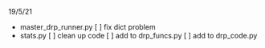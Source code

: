19/5/21
- master_drp_runner.py
	[ ] fix dict problem
- stats.py
	[ ] clean up code
	[ ] add to drp_funcs.py
	[ ] add to drp_code.py
